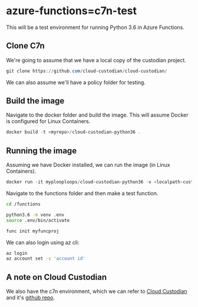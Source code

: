 # azure-functions=c7n-test

This will be a test environment for running Python 3.6 in Azure Functions.

## Clone C7n

We're going to assume that we have a local copy of the custodian project.

```powershell
git clone https://github.com/cloud-custodian/cloud-custodian/
```

We can also assume we'll have a policy folder for testing.

## Build the image
Navigate to the docker folder and build the image.  This will assume Docker is configured for Linux Containers.

```powershell
docker build -t <myrepo>/cloud-custodian-python36 .
```

## Running the image

Assuming we have Docker installed, we can run the image (in Linux Containers).

```powershell
docker run -it myplooploops/cloud-custodian-python36 -v <localpath-custodian>:/cloud-custodian -v <localpath-policies>:/policies -v <localpath-functions>:/functions
```

Navigate to the functions folder and then make a test function.

```bash
cd /functions

python3.6 -m venv .env
source .env/bin/activate

func init myfuncproj
```

We can also login using az cli:

```bash
az login
az account set -s 'account id'
```

## A note on Cloud Custodian

We also have the c7n environment, which we can refer to [Cloud Custodian](http://cloudcustodian.io) and it's [github repo](https://github.com/cloud-custodian/cloud-custodian).
